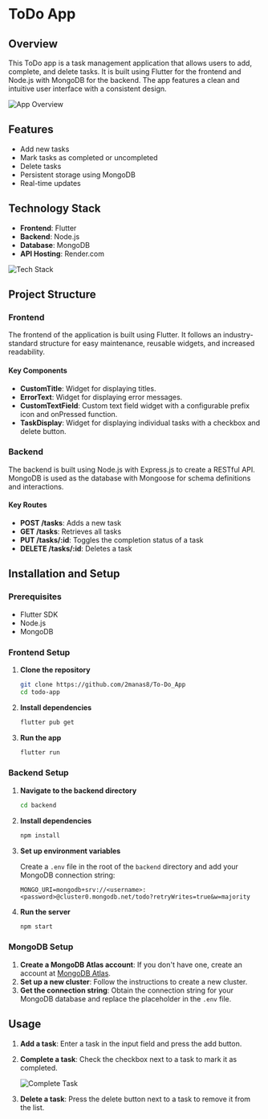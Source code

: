 # ToDo App

## Overview

This ToDo app is a task management application that allows users to add, complete, and delete tasks. It is built using Flutter for the frontend and Node.js with MongoDB for the backend. The app features a clean and intuitive user interface with a consistent design.

![App Overview](./assets/overview.png)

## Features

- Add new tasks
- Mark tasks as completed or uncompleted
- Delete tasks
- Persistent storage using MongoDB
- Real-time updates

## Technology Stack

- **Frontend**: Flutter
- **Backend**: Node.js
- **Database**: MongoDB
- **API Hosting**: Render.com

![Tech Stack](./assets/tech_stack.png)

## Project Structure

### Frontend

The frontend of the application is built using Flutter. It follows an industry-standard structure for easy maintenance, reusable widgets, and increased readability.

#### Key Components

- **CustomTitle**: Widget for displaying titles.
- **ErrorText**: Widget for displaying error messages.
- **CustomTextField**: Custom text field widget with a configurable prefix icon and onPressed function.
- **TaskDisplay**: Widget for displaying individual tasks with a checkbox and delete button.

### Backend

The backend is built using Node.js with Express.js to create a RESTful API. MongoDB is used as the database with Mongoose for schema definitions and interactions.

#### Key Routes

- **POST /tasks**: Adds a new task
- **GET /tasks**: Retrieves all tasks
- **PUT /tasks/:id**: Toggles the completion status of a task
- **DELETE /tasks/:id**: Deletes a task

## Installation and Setup

### Prerequisites

- Flutter SDK
- Node.js
- MongoDB

### Frontend Setup

1. **Clone the repository**

   ```sh
   git clone https://github.com/2manas8/To-Do_App
   cd todo-app
   ```

2. **Install dependencies**

   ```sh
   flutter pub get
   ```

3. **Run the app**

   ```sh
   flutter run
   ```

### Backend Setup

1. **Navigate to the backend directory**

   ```sh
   cd backend
   ```

2. **Install dependencies**

   ```sh
   npm install
   ```

3. **Set up environment variables**

   Create a `.env` file in the root of the `backend` directory and add your MongoDB connection string:

   ```env
   MONGO_URI=mongodb+srv://<username>:<password>@cluster0.mongodb.net/todo?retryWrites=true&w=majority
   ```

4. **Run the server**

   ```sh
   npm start
   ```

### MongoDB Setup

1. **Create a MongoDB Atlas account**: If you don't have one, create an account at [MongoDB Atlas](https://www.mongodb.com/cloud/atlas).
2. **Set up a new cluster**: Follow the instructions to create a new cluster.
3. **Get the connection string**: Obtain the connection string for your MongoDB database and replace the placeholder in the `.env` file.

## Usage

1. **Add a task**: Enter a task in the input field and press the add button.

2. **Complete a task**: Check the checkbox next to a task to mark it as completed.

   ![Complete Task](./assets/task_done.png)

3. **Delete a task**: Press the delete button next to a task to remove it from the list.